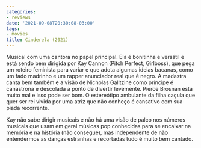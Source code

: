 ```yaml
---
categories:
- reviews
date: '2021-09-08T20:30:08-03:00'
tags:
- movies
title: Cinderela (2021)
---
```


Musical com uma cantora no papel principal. Ela é bonitinha e versátil e está sendo bem dirigida por Kay Cannon (Pitch Perfect, Girlboss), que pega um roteiro feminista para variar e que adota algumas ideias bacanas, como um fado madrinho e um rapper anunciador real que é negro. A madastra canta bem também e a visão de Nicholas Galitzine como príncipe é canastrona e descolada a ponto de divertir levemente. Pierce Brosnan está muito mal e isso pode ser bom. O estereótipo ambulante da filha caçula que quer ser rei vivida por uma atriz que não conheço é cansativo com sua piada recorrente.

Kay não sabe dirigir musicais e não há uma visão de palco nos números musicais que usam em geral músicas pop conhecidas para se encaixar na memória e na história (não consegue), mas independente de não entendermos as danças estranhas e recortadas tudo é muito bem cantado.
